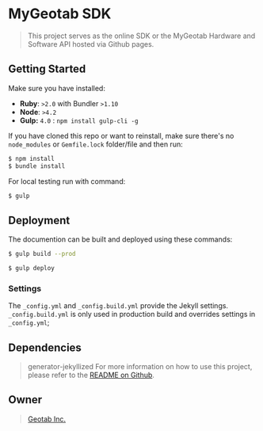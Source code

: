 # MyGeotab SDK

> This project serves as the online SDK or the MyGeotab Hardware and Software API hosted via Github pages.

## Getting Started

Make sure you have installed:

* **Ruby**: `>2.0` with Bundler `>1.10`
* **Node**: `>4.2`
* **Gulp:** `4.0` : `npm install gulp-cli -g`

If you have cloned this repo or want to reinstall, make sure there's no `node_modules` or `Gemfile.lock` folder/file and then run:

```sh
$ npm install
$ bundle install
```

For local testing run with command:

```sh
$ gulp
```

## Deployment

The documention can be built and deployed using these commands:

```sh
$ gulp build --prod
```

```sh
$ gulp deploy
```

### Settings

The `_config.yml` and `_config.build.yml` provide the Jekyll settings. `_config.build.yml` is only used in production build and overrides settings in `_config.yml`;

## Dependencies

> generator-jekyllized
For more information on how to use this project, please refer to the [README
on Github](https://github.com/sondr3/generator-jekyllized).

## Owner

> [Geotab Inc.](https://my.geotab.com)
